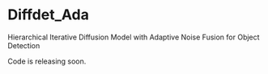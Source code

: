 # Diffdet_Ada
Hierarchical Iterative Diffusion Model with Adaptive Noise Fusion for Object Detection

Code is releasing soon.
